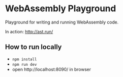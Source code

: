 # WebAssembly Playground
Playground for writing and running WebAssembly code.

In action: http://ast.run/

## How to run locally
* `npm install`
* `npm run dev`
* open http://localhost:8090/ in browser
